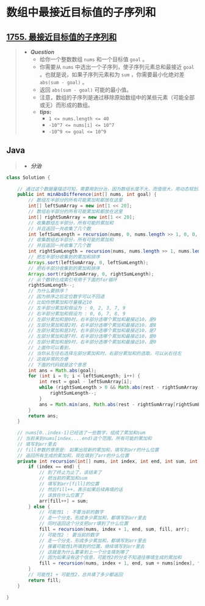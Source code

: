 # 数组中最接近目标值的子序列和

## [1755. 最接近目标值的子序列和](https://leetcode.cn/problems/closest-subsequence-sum/)

> - ***Question***
>   - 给你一个整数数组 `nums` 和一个目标值 `goal` 。
>   - 你需要从 `nums` 中选出一个子序列，使子序列元素总和最接近 `goal` 。也就是说，如果子序列元素和为 `sum` ，你需要最小化绝对差 `abs(sum - goal)` 。
>   - 返回 `abs(sum - goal)` 可能的最小值。
>   - 注意，数组的子序列是通过移除原始数组中的某些元素（可能全部或无）而形成的数组。
>   - ***tips:***
>     - `1 <= nums.length <= 40`
>     - `-10^7 <= nums[i] <= 10^7`
>     - `-10^9 <= goal <= 10^9`

## Java

> - ***分治***

```java
class Solution {
    
    // 通过这个数据量描述可知，需要用到分治，因为数组长度不大，而值很大，用动态规划的话，表会爆
    public int minAbsDifference(int[] nums, int goal) {
        // 数组左半部分的所有可能累加和都放在这里
        int[] leftSumArray = new int[1 << 20];
        // 数组右半部分的所有可能累加和都放在这里
        int[] rightSumArray = new int[1 << 20];
        // 收集数组左半部分，所有可能的累加和
        // 并且返回一共收集了几个数
        int leftSumLength = recursion(nums, 0, nums.length >> 1, 0, 0, leftSumArray);
        // 收集数组右半部分，所有可能的累加和
        // 并且返回一共收集了几个数
        int rightSumLength = recursion(nums, nums.length >> 1, nums.length, 0, 0, rightSumArray);
        // 把左半部分收集到的累加和排序
        Arrays.sort(leftSumArray, 0, leftSumLength);
        // 把右半部分收集到的累加和排序
        Arrays.sort(rightSumArray, 0, rightSumLength);
        // 从个数转化成索引号用于下面的for循环
        rightSumLength--;
        // 为什么要排序？
        // 因为排序之后定位数字可以不回退
        // 比如你想累加和尽量接近10
        // 左半部分累加和假设为 : 0, 2, 3, 7, 9
        // 右半部分累加和假设为 : 0, 6, 7, 8, 9
        // 左部分累加和是0时，右半部分选哪个累加和最接近10，是9
        // 左部分累加和是2时，右半部分选哪个累加和最接近10，是8
        // 左部分累加和是3时，右半部分选哪个累加和最接近10，是7
        // 左部分累加和是7时，右半部分选哪个累加和最接近10，是0
        // 左部分累加和是9时，右半部分选哪个累加和最接近10，是0
        // 上面你可以看到，
        // 当你从左往右选择左部分累加和时，右部分累加和的选取，可以从右往左
        // 这就非常的方便
        // 下面的代码就是这个意思
        int ans = Math.abs(goal);
        for (int i = 0; i < leftSumLength; i++) {
            int rest = goal - leftSumArray[i];
            while (rightSumLength > 0 && Math.abs(rest - rightSumArray[rightSumLength - 1]) <= Math.abs(rest - rightSumArray[rightSumLength])) {
                rightSumLength--;
            }
            ans = Math.min(ans, Math.abs(rest - rightSumArray[rightSumLength]));
        }
        return ans;
    }
    
    // nums[0..index-1]已经选了一些数字，组成了累加和sum
    // 当前来到nums[index....end)这个范围，所有可能的累加和
    // 填写到arr里去
    // fill参数的意思是: 如果出现新的累加和，填写到arr的什么位置
    // 返回所有生成的累加和，现在填到了arr的什么位置
    private int recursion(int[] nums, int index, int end, int sum, int fill, int[] arr) {
        if (index == end) {
            // 到了终止为止了，该结束了
            // 把当前的累加和sum
            // 填写到arr[fill]的位置
            // 然后fill++，表示如果后续再填的话
            // 该放在什么位置了
            arr[fill++] = sum;
        } else {
            // 可能性1 : 不要当前的数字
            // 走一个分支，形成多少累加和，都填写到arr里去
            // 同时返回这个分支把arr填到了什么位置
            fill = recursion(nums, index + 1, end, sum, fill, arr);
            // 可能性2 : 要当前的数字
            // 走一个分支，形成多少累加和，都填写到arr里去
            // 接着可能性1所填到的位置，继续填写到arr里去
            // 这就是为什么要拿到上一个分支填到哪了
            // 因为如果没有这个信息，可能性2的分支不知道往哪填生成的累加和
            fill = recursion(nums, index + 1, end, sum + nums[index], fill, arr);
        }
        // 可能性1 + 可能性2，总共填了多少都返回
        return fill;
    }
    
}
```
